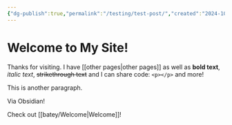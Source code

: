 ```yaml
---
{"dg-publish":true,"permalink":"/testing/test-post/","created":"2024-10-13T11:31:30.610-04:00"}
---
```


# Welcome to My Site!
Thanks for visiting. I have [[other pages\|other pages]] as well as **bold text**, *italic text*, ~~strikethrough text~~ and I can share code: `<p></p>` and more!

This is another paragraph.

Via Obsidian!

Check out [[batey/Welcome\|Welcome]]!
